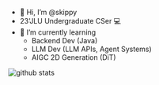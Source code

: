 - 👋 Hi, I’m @skippy
- 23'JLU Undergraduate CSer 💻
- 🌱 I’m currently learning
  - Backend Dev (Java)
  - LLM Dev (LLM APIs, Agent Systems)
  - AIGC 2D Generation (DiT)

<picture decoding="async" loading="lazy">
  <source media="(prefers-color-scheme: light)" srcset="https://pixel-profile.vercel.app/api/github-stats?username=skippy-404&theme=crt">
  <source media="(prefers-color-scheme: dark)" srcset="https://pixel-profile.vercel.app/api/github-stats?username=skippy-404<username>&screen_effect=true&theme=blue_chill">
  <img alt="github stats" src="https://pixel-profile.vercel.app/api/github-stats?username=skippy-404&theme=crt">
</picture>

<!---
skippy-404/skippy-404 is a ✨ special ✨ repository because its `README.md` (this file) appears on your GitHub profile.
You can click the Preview link to take a look at your changes.
--->
